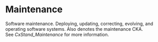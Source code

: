 # Maintenance


Software maintenance. Deploying, updating, correcting, evolving, and
operating software systems. Also denotes the maintenance CKA.
See *CxStand\_Maintenance* for more information.


